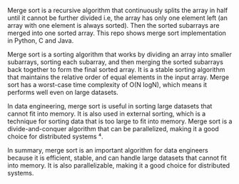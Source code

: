 Merge sort is a recursive algorithm that continuously splits the array in half until it cannot be further divided i.e, the array has only one element left (an array with one element is always sorted). Then the sorted subarrays are merged into one sorted array.
This repo shows merge sort implementation in Python, C and Java.

Merge sort is a sorting algorithm that works by dividing an array into smaller subarrays, sorting each subarray, and then merging the sorted subarrays back together to form the final sorted array. It is a stable sorting algorithm that maintains the relative order of equal elements in the input array. Merge sort has a worst-case time complexity of O(N logN), which means it performs well even on large datasets. 

In data engineering, merge sort is useful in sorting large datasets that cannot fit into memory. It is also used in external sorting, which is a technique for sorting data that is too large to fit into memory. Merge sort is a divide-and-conquer algorithm that can be parallelized, making it a good choice for distributed systems ⁴. 

In summary, merge sort is an important algorithm for data engineers because it is efficient, stable, and can handle large datasets that cannot fit into memory. It is also parallelizable, making it a good choice for distributed systems.
